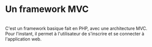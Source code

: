 <h1>Un framework MVC</h1>
<br>
C'est un framework basique fait en PHP, avec une architecture MVC.
<br>
Pour l'instant, il permet à l'utilisateur de s'inscrire et se connecter à l'application web.
